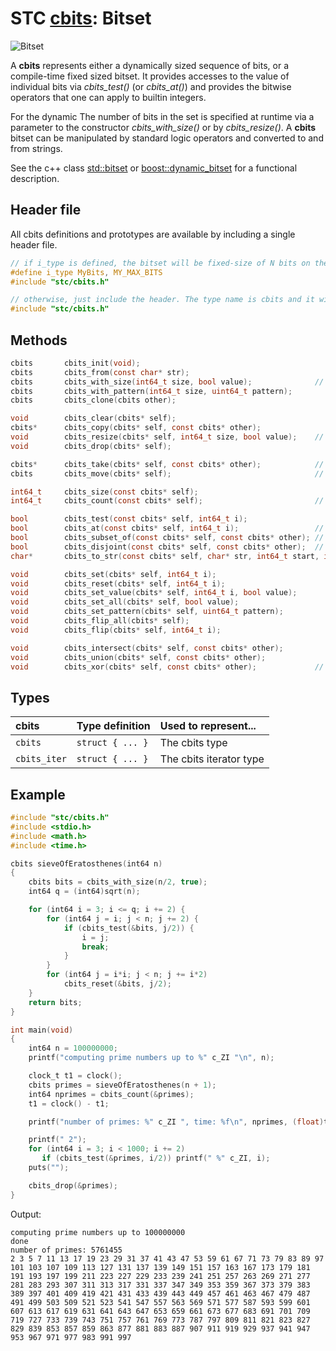 # STC [cbits](../include/stc/cbits.h): Bitset
![Bitset](pics/bitset.jpg)

A **cbits** represents either a dynamically sized sequence of bits, or a compile-time fixed sized bitset. It provides accesses to the value of individual bits via *cbits_test()* (or *cbits_at()*) and provides the bitwise operators that one can apply to builtin integers. 

For the dynamic The number of bits in the set is specified at runtime via a parameter to the constructor *cbits_with_size()* or by *cbits_resize()*. A **cbits** bitset can be manipulated by standard logic operators and converted to and from strings.

See the c++ class [std::bitset](https://en.cppreference.com/w/cpp/utility/bitset) or
[boost::dynamic_bitset](https://www.boost.org/doc/libs/release/libs/dynamic_bitset/dynamic_bitset.html)
for a functional description.

## Header file
All cbits definitions and prototypes are available by including a single header file.

```c
// if i_type is defined, the bitset will be fixed-size of N bits on the stack, and with the given type name.
#define i_type MyBits, MY_MAX_BITS
#include "stc/cbits.h"

// otherwise, just include the header. The type name is cbits and it will be dynamically allocated.
#include "stc/cbits.h"
```
## Methods

```c
cbits       cbits_init(void);
cbits       cbits_from(const char* str);
cbits       cbits_with_size(int64_t size, bool value);              // size must be <= N if N is defined
cbits       cbits_with_pattern(int64_t size, uint64_t pattern);
cbits       cbits_clone(cbits other);

void        cbits_clear(cbits* self);
cbits*      cbits_copy(cbits* self, const cbits* other);
void        cbits_resize(cbits* self, int64_t size, bool value);    // only if i_len is not defined
void        cbits_drop(cbits* self);

cbits*      cbits_take(cbits* self, const cbits* other);            // give other to self
cbits       cbits_move(cbits* self);                                // transfer self to caller

int64_t     cbits_size(const cbits* self);
int64_t     cbits_count(const cbits* self);                         // count number of bits set

bool        cbits_test(const cbits* self, int64_t i);
bool        cbits_at(const cbits* self, int64_t i);                 // same as cbits_test()
bool        cbits_subset_of(const cbits* self, const cbits* other); // is set a subset of other?
bool        cbits_disjoint(const cbits* self, const cbits* other);  // no common bits
char*       cbits_to_str(const cbits* self, char* str, int64_t start, int64_t stop);

void        cbits_set(cbits* self, int64_t i);
void        cbits_reset(cbits* self, int64_t i);
void        cbits_set_value(cbits* self, int64_t i, bool value);
void        cbits_set_all(cbits* self, bool value);
void        cbits_set_pattern(cbits* self, uint64_t pattern);
void        cbits_flip_all(cbits* self);
void        cbits_flip(cbits* self, int64_t i);

void        cbits_intersect(cbits* self, const cbits* other);
void        cbits_union(cbits* self, const cbits* other);
void        cbits_xor(cbits* self, const cbits* other);             // set of disjoint bits
```

## Types

| cbits               | Type definition           | Used to represent...         |
|:--------------------|:--------------------------|:-----------------------------|
| `cbits`             | `struct { ... }`          | The cbits type               |
| `cbits_iter`        | `struct { ... }`          | The cbits iterator type      |

## Example
```c
#include "stc/cbits.h"
#include <stdio.h>
#include <math.h>
#include <time.h>

cbits sieveOfEratosthenes(int64 n)
{
    cbits bits = cbits_with_size(n/2, true);
    int64 q = (int64)sqrt(n);

    for (int64 i = 3; i <= q; i += 2) {
        for (int64 j = i; j < n; j += 2) {
            if (cbits_test(&bits, j/2)) {
                i = j;
                break;
            }
        }
        for (int64 j = i*i; j < n; j += i*2)
            cbits_reset(&bits, j/2);
    }
    return bits;
}

int main(void)
{
    int64 n = 100000000;
    printf("computing prime numbers up to %" c_ZI "\n", n);

    clock_t t1 = clock();
    cbits primes = sieveOfEratosthenes(n + 1);
    int64 nprimes = cbits_count(&primes);
    t1 = clock() - t1;

    printf("number of primes: %" c_ZI ", time: %f\n", nprimes, (float)t1/CLOCKS_PER_SEC);

    printf(" 2");
    for (int64 i = 3; i < 1000; i += 2)
       if (cbits_test(&primes, i/2)) printf(" %" c_ZI, i);
    puts("");

    cbits_drop(&primes);
}
```
Output:
```
computing prime numbers up to 100000000
done
number of primes: 5761455
2 3 5 7 11 13 17 19 23 29 31 37 41 43 47 53 59 61 67 71 73 79 83 89 97 101 103 107 109 113 127 131 137 139 149 151 157 163 167 173 179 181 191 193 197 199 211 223 227 229 233 239 241 251 257 263 269 271 277 281 283 293 307 311 313 317 331 337 347 349 353 359 367 373 379 383 389 397 401 409 419 421 431 433 439 443 449 457 461 463 467 479 487 491 499 503 509 521 523 541 547 557 563 569 571 577 587 593 599 601 607 613 617 619 631 641 643 647 653 659 661 673 677 683 691 701 709 719 727 733 739 743 751 757 761 769 773 787 797 809 811 821 823 827 829 839 853 857 859 863 877 881 883 887 907 911 919 929 937 941 947 953 967 971 977 983 991 997
```
